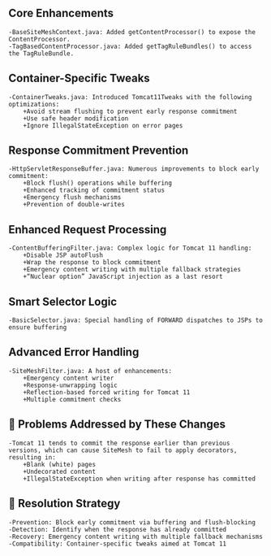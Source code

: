 ## Core Enhancements
    -BaseSiteMeshContext.java: Added getContentProcessor() to expose the ContentProcessor.
    -TagBasedContentProcessor.java: Added getTagRuleBundles() to access the TagRuleBundle.

## Container-Specific Tweaks
    -ContainerTweaks.java: Introduced Tomcat11Tweaks with the following optimizations:
        +Avoid stream flushing to prevent early response commitment
        +Use safe header modification
        +Ignore IllegalStateException on error pages

## Response Commitment Prevention
    -HttpServletResponseBuffer.java: Numerous improvements to block early commitment:
        +Block flush() operations while buffering
        +Enhanced tracking of commitment status
        +Emergency flush mechanisms
        +Prevention of double-writes

## Enhanced Request Processing
    -ContentBufferingFilter.java: Complex logic for Tomcat 11 handling:
        +Disable JSP autoFlush
        +Wrap the response to block commitment
        +Emergency content writing with multiple fallback strategies
        +“Nuclear option” JavaScript injection as a last resort

## Smart Selector Logic
    -BasicSelector.java: Special handling of FORWARD dispatches to JSPs to ensure buffering

## Advanced Error Handling
    -SiteMeshFilter.java: A host of enhancements:
        +Emergency content writer
        +Response-unwrapping logic
        +Reflection-based forced writing for Tomcat 11
        +Multiple commitment checks

## 🚨 Problems Addressed by These Changes
    -Tomcat 11 tends to commit the response earlier than previous versions, which can cause SiteMesh to fail to apply decorators, resulting in:
        +Blank (white) pages
        +Undecorated content
        +IllegalStateException when writing after response has committed

## 🔧 Resolution Strategy
    -Prevention: Block early commitment via buffering and flush-blocking
    -Detection: Identify when the response has already committed
    -Recovery: Emergency content writing with multiple fallback mechanisms
    -Compatibility: Container-specific tweaks aimed at Tomcat 11